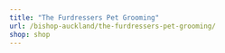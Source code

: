 ```yaml
---
title: "The Furdressers Pet Grooming"
url: /bishop-auckland/the-furdressers-pet-grooming/
shop: shop
---
```

